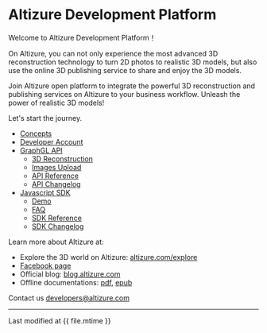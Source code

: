 # Altizure Development Platform

Welcome to Altizure Development Platform！

On Altizure, you can not only experience the most advanced 3D reconstruction technology to turn 2D photos to realistic 3D models, but also use the online 3D publishing service to share and enjoy the 3D models.

Join Altizure open platform to integrate the powerful 3D reconstruction and publishing services on Altizure to your business workflow. Unleash the power of realistic 3D models!

Let's start the journey.

* [Concepts](concepts.md)
* [Developer Account](dev-account.md)
* [GraphGL API](api.md)
  * [3D Reconstruction](api-reconstruction.md)
  * [Images Upload](upload.md)
  * [API Reference](https://api.altizure.com/graphql)
  * [API Changelog](api-changelog.md)
* [Javascript SDK](jssdk.md)
  * [Demo](jssdk-demo.md)
  * [FAQ](jssdk-faq.md)
  * [SDK Reference](ref://docs/user_docs/web/index.html)
  * [SDK Changelog](jssdk-changelog.md)

Learn more about Altizure at:

* Explore the 3D world on Altizure: [altizure.com/explore](https://altizure.com/explore)
* [Facebook page](https://www.facebook.com/altizure.everest/)
* Official blog: [blog.altizure.com](https://blog.altizure.com)
* Offline documentations: [pdf](https://altizure.github.io/dev-docs-site/download/altizure-dev-docs_en.pdf), [epub](https://altizure.github.io/dev-docs-site/download/altizure-dev-docs_en.epub)



Contact us [developers@altizure.com](mailto:developers@altizure.com)

---

Last modified at {{ file.mtime }}

